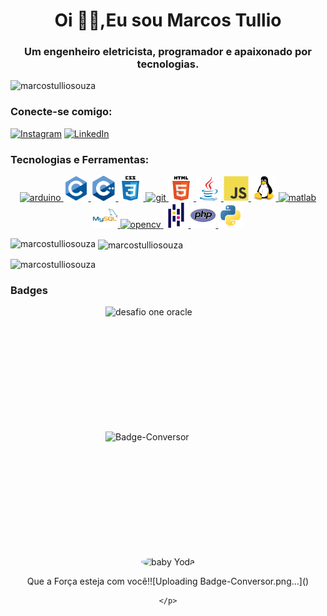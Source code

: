 <h1 align="center">Oi 👋🏾,Eu sou Marcos Tullio</h1>
<h3 align="center">Um engenheiro eletricista, programador e apaixonado por tecnologias.</h3>

<p align="left"> <img src="https://komarev.com/ghpvc/?username=marcostulliosouza&label=Profile%20views&color=blue&style=flat" alt="marcostulliosouza" /> </p>

<h3 align="left">Conecte-se comigo:</h3>
<p align="left">
    
[![Instagram](https://img.shields.io/badge/Instagram-E4405F?style=for-the-badge&logo=instagram&logoColor=white)](https://www.instagram.com/o_tullio/) 
[![LinkedIn](https://img.shields.io/badge/LinkedIn-0077B5?style=for-the-badge&logo=linkedin&logoColor=white)](https://www.linkedin.com/in/marcostullio/)

</p>

<h3 align="left">Tecnologias e Ferramentas:</h3>
<p align="center"> <a href="https://www.arduino.cc/" target="_blank" rel="noreferrer"> <img src="https://cdn.worldvectorlogo.com/logos/arduino-1.svg" alt="arduino" width="40" height="40"/> </a> <a href="https://www.cprogramming.com/" target="_blank" rel="noreferrer"> <img src="https://raw.githubusercontent.com/devicons/devicon/master/icons/c/c-original.svg" alt="c" width="40" height="40"/> </a> <a href="https://www.w3schools.com/cpp/" target="_blank" rel="noreferrer"> <img src="https://raw.githubusercontent.com/devicons/devicon/master/icons/cplusplus/cplusplus-original.svg" alt="cplusplus" width="40" height="40"/> </a> <a href="https://www.w3schools.com/css/" target="_blank" rel="noreferrer"> <img src="https://raw.githubusercontent.com/devicons/devicon/master/icons/css3/css3-original-wordmark.svg" alt="css3" width="40" height="40"/> </a> <a href="https://git-scm.com/" target="_blank" rel="noreferrer"> <img src="https://www.vectorlogo.zone/logos/git-scm/git-scm-icon.svg" alt="git" width="40" height="40"/> </a> <a href="https://www.w3.org/html/" target="_blank" rel="noreferrer"> <img src="https://raw.githubusercontent.com/devicons/devicon/master/icons/html5/html5-original-wordmark.svg" alt="html5" width="40" height="40"/> </a> <a href="https://www.java.com" target="_blank" rel="noreferrer"> <img src="https://raw.githubusercontent.com/devicons/devicon/master/icons/java/java-original.svg" alt="java" width="40" height="40"/> </a> <a href="https://developer.mozilla.org/en-US/docs/Web/JavaScript" target="_blank" rel="noreferrer"> <img src="https://raw.githubusercontent.com/devicons/devicon/master/icons/javascript/javascript-original.svg" alt="javascript" width="40" height="40"/> </a> <a href="https://www.linux.org/" target="_blank" rel="noreferrer"> <img src="https://raw.githubusercontent.com/devicons/devicon/master/icons/linux/linux-original.svg" alt="linux" width="40" height="40"/> </a> <a href="https://www.mathworks.com/" target="_blank" rel="noreferrer"> <img src="https://upload.wikimedia.org/wikipedia/commons/2/21/Matlab_Logo.png" alt="matlab" width="40" height="40"/> </a> <a href="https://www.mysql.com/" target="_blank" rel="noreferrer"> <img src="https://raw.githubusercontent.com/devicons/devicon/master/icons/mysql/mysql-original-wordmark.svg" alt="mysql" width="40" height="40"/> </a> <a href="https://opencv.org/" target="_blank" rel="noreferrer"> <img src="https://www.vectorlogo.zone/logos/opencv/opencv-icon.svg" alt="opencv" width="40" height="40"/> </a> <a href="https://pandas.pydata.org/" target="_blank" rel="noreferrer"> <img src="https://raw.githubusercontent.com/devicons/devicon/2ae2a900d2f041da66e950e4d48052658d850630/icons/pandas/pandas-original.svg" alt="pandas" width="40" height="40"/> </a> <a href="https://www.php.net" target="_blank" rel="noreferrer"> <img src="https://raw.githubusercontent.com/devicons/devicon/master/icons/php/php-original.svg" alt="php" width="40" height="40"/> </a> <a href="https://www.python.org" target="_blank" rel="noreferrer"> <img src="https://raw.githubusercontent.com/devicons/devicon/master/icons/python/python-original.svg" alt="python" width="40" height="40"/> </a> </p>

<p><img align="left" src="https://github-readme-stats.vercel.app/api/top-langs?username=marcostulliosouza&show_icons=true&locale=pt-br&layout=compact" alt="marcostulliosouza" /></p>

<p>&nbsp;<img align="center" src="https://github-readme-stats.vercel.app/api?username=marcostulliosouza&show_icons=true&locale=pt-br" alt="marcostulliosouza" /></p>

<p><img src="https://github-readme-streak-stats.herokuapp.com/?user=marcostulliosouza&" alt="marcostulliosouza" /></p>

<h3 align="left">Badges</h3>
<img src="https://github.com/marcostulliosouza/marcostulliosouza/assets/31325472/87cd0a9c-1378-4c51-82f0-aad2552451bb" alt="desafio one oracle" width="200" height="200" style="display: flex; margin: 0 auto;">
<img src="https://github.com/marcostulliosouza/marcostulliosouza/assets/31325472/fcffa54d-545e-4867-9934-ac9308ff8a57" alt="Badge-Conversor" width="200" height="200" style="display: flex; margin: 0 auto;"/>


<div align="center">
    <img src="https://emojis.slackmojis.com/emojis/images/1643514719/7248/baby-yoda-soup.gif?1643514719" alt="baby Yoda" style="width: 50px; height: 50px; border-radius: 50%;">
</div>
<div align="center">
    <p>
    Que a Força esteja com você!![Uploading Badge-Conversor.png…]()

    </p>
</div>
